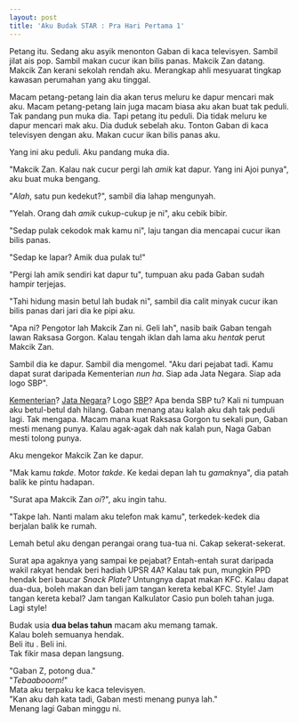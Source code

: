 ```yaml
---
layout: post
title: 'Aku Budak STAR : Pra Hari Pertama 1'
---
```


Petang itu. Sedang aku asyik menonton Gaban di kaca televisyen. Sambil jilat ais pop. Sambil makan cucur ikan bilis panas. Makcik Zan datang. Makcik Zan kerani sekolah rendah aku. Merangkap ahli mesyuarat tingkap kawasan perumahan yang aku tinggal.

Macam petang-petang lain dia akan terus meluru ke dapur mencari mak aku. Macam petang-petang lain juga macam biasa aku akan buat tak peduli. Tak pandang pun muka dia. Tapi petang itu peduli. Dia tidak meluru ke dapur mencari mak aku. Dia duduk sebelah aku. Tonton Gaban di kaca televisyen dengan aku. Makan cucur ikan bilis panas aku.

Yang ini aku peduli. Aku pandang muka dia.

"Makcik Zan. Kalau nak cucur pergi lah *amik* kat dapur. Yang ini Ajoi punya", aku buat muka bengang.

"*Alah*, satu pun kedekut?", sambil dia lahap mengunyah.

"Yelah. Orang dah *amik* cukup-cukup je ni", aku cebik bibir.

"Sedap pulak cekodok mak kamu ni", laju tangan dia mencapai cucur ikan bilis
panas.

"Sedap ke lapar? Amik dua pulak tu!"

"Pergi lah amik sendiri kat dapur tu", tumpuan aku pada Gaban sudah hampir terjejas.

"Tahi hidung masin betul lah budak ni", sambil dia calit minyak cucur ikan bilis panas dari jari dia ke pipi aku.

"Apa ni? Pengotor lah Makcik Zan ni. Geli lah", nasib baik Gaban tengah lawan Raksasa Gorgon. Kalau tengah iklan dah lama aku *hentak* perut Makcik Zan.

Sambil dia ke dapur. Sambil dia mengomel. "Aku dari pejabat tadi. Kamu dapat surat daripada Kementerian *nun ha*. Siap ada Jata Negara. Siap ada logo SBP".
  
[Kementerian](http://www.moe.gov.my/)? [Jata Negara](http://ms.wikipedia.org/wiki/Lambang_negara_Malaysia)? Logo [SBP](http://en.wikipedia.org/wiki/Sekolah_Berasrama_Penuh)? Apa benda SBP tu? Kali ni tumpuan aku betul-betul dah hilang. Gaban menang atau kalah aku dah tak peduli lagi. Tak mengapa. Macam mana kuat Raksasa Gorgon tu sekali pun, Gaban mesti menang punya. Kalau agak-agak dah nak kalah pun, Naga Gaban mesti tolong punya.

Aku mengekor Makcik Zan ke dapur.

"Mak kamu *takde*. Motor *takde*. Ke kedai depan lah tu *gamak*nya", dia patah balik
ke pintu hadapan.

"Surat apa Makcik Zan *oi*?", aku ingin tahu.

"Takpe lah. Nanti malam aku telefon mak kamu", terkedek-kedek dia berjalan
balik ke rumah.

Lemah betul aku dengan perangai orang tua-tua ni. Cakap sekerat-sekerat.
 
Surat apa agaknya yang sampai ke pejabat? Entah-entah surat daripada wakil rakyat hendak beri hadiah UPSR 4A? Kalau tak pun, mungkin PPD hendak beri baucar *Snack Plate*? Untungnya dapat makan KFC. Kalau dapat dua-dua, boleh makan dan beli jam tangan kereta kebal KFC. Style! Jam tangan kereta kebal? Jam tangan Kalkulator Casio pun boleh tahan juga. Lagi style!

Budak usia **dua belas tahun** macam aku memang tamak.<br />
Kalau boleh semuanya hendak.<br />
Beli itu . Beli ini.<br />
Tak fikir masa depan langsung.<br />

"Gaban Z, potong dua."<br />
"*Tebaabooom!*"<br />
Mata aku terpaku ke kaca televisyen.<br />
"Kan aku dah kata tadi, Gaban mesti menang punya lah."<br />
Menang lagi Gaban minggu ni.<br />
